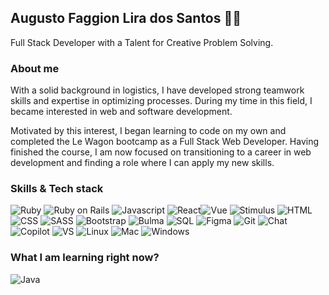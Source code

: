 ## Augusto Faggion Lira dos Santos 👨‍💻
Full Stack Developer with a Talent for Creative Problem Solving.
### About me
With a solid background in logistics, I have developed strong teamwork skills and expertise in optimizing processes. During my time in this field, I became interested in web and software development. 

Motivated by this interest, I began learning to code on my own and completed the Le Wagon bootcamp as a Full Stack Web Developer. Having finished the course, I am now focused on transitioning to a career in web development and finding a role where I can apply my new skills.

### Skills & Tech stack
![Ruby](https://img.shields.io/badge/Ruby-%23CC342D?style=for-the-badge&logo=ruby&logoSize=amg) ![Ruby on Rails](https://img.shields.io/badge/Ruby%20on%20Rails-%23CC342D?style=for-the-badge&logo=rubyonrails&logoSize=amg) ![Javascript](https://img.shields.io/badge/Javascript-%23F7DF1E?style=for-the-badge&logo=javascript&logoColor=black&logoSize=amg) ![React](https://img.shields.io/badge/react-%2361DAFB?style=for-the-badge&logo=react&logoColor=black&logoSize=amg)![Vue](https://img.shields.io/badge/vue-%234FC08D?style=for-the-badge&logo=vuedotjs&logoColor=white)
 ![Stimulus](https://img.shields.io/badge/Stimulus%20JS-%23F7DF1E?style=for-the-badge&logo=stimulus&logoColor=black&logoSize=amg) ![HTML](https://img.shields.io/badge/HTML-%23E34F26?style=for-the-badge&logo=html5&logoColor=white&logoSize=amg) ![CSS](https://img.shields.io/badge/CSS3-%231572B6?style=for-the-badge&logo=css3&logoColor=white&logoSize=amg) ![SASS](https://img.shields.io/badge/sass-%23CC6699?style=for-the-badge&logo=sass&logoColor=white&logoSize=amg) ![Bootstrap](https://img.shields.io/badge/Bootstrap-%237952B3?style=for-the-badge&logo=bootstrap&logoColor=white&logoSize=amg) ![Bulma](https://img.shields.io/badge/Bulma-%2300D1B2?style=for-the-badge&logo=bulma&logoColor=white&logoSize=amg) ![SQL](https://img.shields.io/badge/postgresql-%234169E1?style=for-the-badge&logo=postgresql&logoColor=white&logoSize=amg) ![Figma](https://img.shields.io/badge/figma-%23F24E1E?style=for-the-badge&logo=figma&logoColor=white&logoSize=amg) ![Git](https://img.shields.io/badge/git-%23F05032?style=for-the-badge&logo=git&logoColor=white&logoSize=amg) ![Chat](https://img.shields.io/badge/ChatGpt-%23412991?style=for-the-badge&logo=openai&logoColor=white&logoSize=amg) ![Copilot](https://img.shields.io/badge/copilot-%23000000?style=for-the-badge&logo=githubcopilot&logoColor=white&logoSize=amg) ![VS](https://img.shields.io/badge/VS%20Code-%23007ACC?style=for-the-badge&logo=visualstudiocode&logoColor=white&logoSize=amg)
![Linux](https://img.shields.io/badge/linux-%23FCC624?style=for-the-badge&logo=linux&logoColor=black&logoSize=amg) ![Mac](https://img.shields.io/badge/macos-%23000000?style=for-the-badge&logo=macos&logoColor=white&logoSize=amg) ![Windows](https://img.shields.io/badge/windows-%230078D6?style=for-the-badge&logo=windows10&logoColor=white&logoSize=amg)

### What I am learning right now?
![Java](https://img.shields.io/badge/java-%23ED8B00.svg?style=for-the-badge&logo=openjdk&logoColor=white)



















